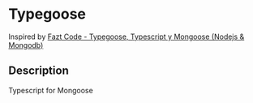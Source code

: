 # Typegoose

Inspired by [Fazt Code - Typegoose, Typescript y Mongoose (Nodejs & Mongodb)](https://github.com/FaztWeb/typegoose-tutorial)

## Description

Typescript for Mongoose
